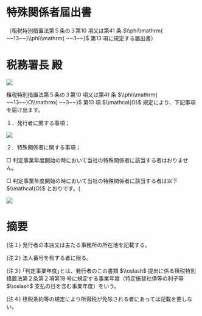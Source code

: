 # 特殊関係者届出書

（租税特別措置法第５条の３第10 項又は第41 条 $\\phi\\mathrm{ ~~13~~}\\phi\\mathrm{ ~~3~~}$ 第13 項に規定する届出書）

# 税務署長 殿

![](https://www.nta.go.jp/tmp/51e31c30-2c69-4195-bcbe-89c4b977b4d8/images/66f6575c41ca1d779c6f7f7a32625a891ca5139c7250757a78754e2b5d399f51.jpg)

租税特別措置法第５条の３第10 項又は第41 条 $\\phi\\mathrm{ ~~13~~}O\\mathrm{ ~~3~~}$ 第13 項 $\\mathcal{O}$ 規定により、下記事項を届け出ます。

１．発行者に関する事項；

![](https://www.nta.go.jp/tmp/51e31c30-2c69-4195-bcbe-89c4b977b4d8/images/5869a7ff1ae756c2b71d70faa429c2a49baee7a4a9137abf3754a0bb4288aa58.jpg)

２．特殊関係者に関する事項；

□ 判定事業年度開始の時において当社の特殊関係者に該当する者はおりません。

□ 判定事業年度開始の時において当社の特殊関係者に該当する者は以下 $\\mathcal{O}$ とおりです。(

![](https://www.nta.go.jp/tmp/51e31c30-2c69-4195-bcbe-89c4b977b4d8/images/4ebc68df0ebf9309c6a8528237e4df38740bff739d6d799c40b10277167e64c4.jpg)

# 摘要

(注１) 発行者の本店又は主たる事務所の所在地を記載する。

(注２) 法人番号を有する者に限る。

(注３) ｢判定事業年度｣とは、発行者のこの書類 $\\oslash$ 提出に係る租税特別措置法第２条第２項第19 号に規定する事業年度（特定振替社債等の利子等 $\\oslash$ 支払の日を含む事業年度）をいう。

(注４) 租税条約等の規定により所得税が免除される者にあっては記載を要しない。